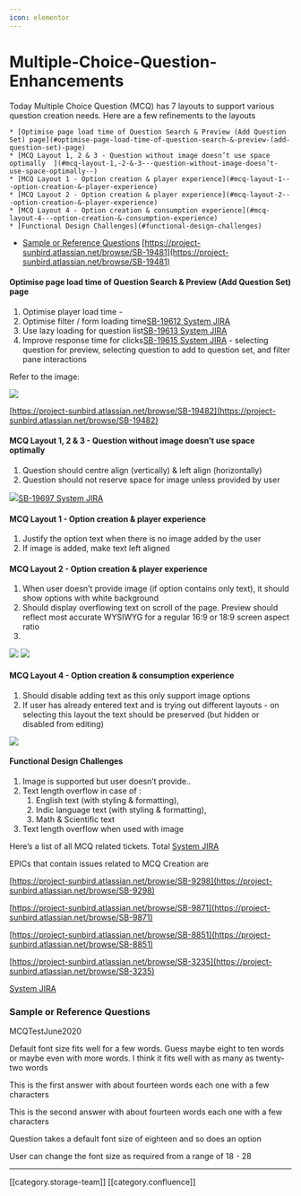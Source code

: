 ```yaml
---
icon: elementor
---
```


# Multiple-Choice-Question-Enhancements

Today Multiple Choice Question (MCQ) has 7 layouts to support various question creation needs. Here are a few refinements to the layouts

```
* [Optimise page load time of Question Search & Preview (Add Question Set) page](#optimise-page-load-time-of-question-search-&-preview-(add-question-set)-page)
* [MCQ Layout 1, 2 & 3 - Question without image doesn’t use space optimally  ](#mcq-layout-1,-2-&-3---question-without-image-doesn’t-use-space-optimally--)
* [MCQ Layout 1 - Option creation & player experience](#mcq-layout-1---option-creation-&-player-experience)
* [MCQ Layout 2 - Option creation & player experience](#mcq-layout-2---option-creation-&-player-experience)
* [MCQ Layout 4 - Option creation & consumption experience](#mcq-layout-4---option-creation-&-consumption-experience)
* [Functional Design Challenges](#functional-design-challenges)
```

* [Sample or Reference Questions](multiple-choice-question-enhancements.md#sample-or-reference-questions) [https://project-sunbird.atlassian.net/browse/SB-19481](https://project-sunbird.atlassian.net/browse/SB-19481)

#### Optimise page load time of Question Search & Preview (Add Question Set) page

1. Optimise player load time -
2. Optimise filter / form loading time[SB-19612 System JIRA](https://browse/SB-19612)
3. Use lazy loading for question list[SB-19613 System JIRA](https://browse/SB-19613)
4. Improve response time for clicks[SB-19615 System JIRA](https://browse/SB-19615) - selecting question for preview, selecting question to add to question set, and filter pane interactions

Refer to the image:

![](../../../.gitbook/assets/image-20200604-093120.png)

[https://project-sunbird.atlassian.net/browse/SB-19482](https://project-sunbird.atlassian.net/browse/SB-19482)

#### MCQ Layout 1, 2 & 3 - Question without image doesn’t use space optimally

1. Question should centre align (vertically) & left align (horizontally)
2. Question should not reserve space for image unless provided by user

![](../../../.gitbook/assets/image-20200604-102002.png)[SB-19697 System JIRA](https://browse/SB-19697)

#### MCQ Layout 1 - Option creation & player experience

1. Justify the option text when there is no image added by the user
2. If image is added, make text left aligned

#### MCQ Layout 2 - Option creation & player experience

1. When user doesn’t provide image (if option contains only text), it should show options with white background
2. Should display overflowing text on scroll of the page. Preview should reflect most accurate WYSIWYG for a regular 16:9 or 18:9 screen aspect ratio
3.

![](../../../.gitbook/assets/image-20200604-145238.png) ![](../../../.gitbook/assets/image-20200604-145502.png)

#### MCQ Layout 4 - Option creation & consumption experience

1. Should disable adding text as this only support image options
2. If user has already entered text and is trying out different layouts - on selecting this layout the text should be preserved (but hidden or disabled from editing)

![](../../../.gitbook/assets/image-20200604-145919.png)

#### Functional Design Challenges

1. Image is supported but user doesn’t provide..
2. Text length overflow in case of :
   1. English text (with styling & formatting),
   2. Indic language text (with styling & formatting),
   3. Math & Scientific text
3. Text length overflow when used with image

Here’s a list of all MCQ related tickets. Total [System JIRA](https://browse/)

EPICs that contain issues related to MCQ Creation are

[https://project-sunbird.atlassian.net/browse/SB-9298](https://project-sunbird.atlassian.net/browse/SB-9298)

[https://project-sunbird.atlassian.net/browse/SB-9871](https://project-sunbird.atlassian.net/browse/SB-9871)

[https://project-sunbird.atlassian.net/browse/SB-8851](https://project-sunbird.atlassian.net/browse/SB-8851)

[https://project-sunbird.atlassian.net/browse/SB-3235](https://project-sunbird.atlassian.net/browse/SB-3235)

[System JIRA](https://browse/)

### Sample or Reference Questions

MCQTestJune2020

Default font size fits well for a few words. Guess maybe eight to ten words or maybe even with more words. I think it fits well with as many as twenty-two words

This is the first answer with about fourteen words each one with a few characters

This is the second answer with about fourteen words each one with a few characters

Question takes a default font size of eighteen and so does an option

User can change the font size as required from a range of 18 - 28

***

\[\[category.storage-team]] \[\[category.confluence]]
